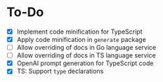 # To-Do

- [x] Implement code minification for TypeScript
- [x] Apply code minification in `generate` package
- [ ] Allow overriding of docs in Go language service
- [ ] Allow overriding of docs in TS language service
- [x] OpenAI prompt generation for TypeScript code
- [x] TS: Support `type` declarations
